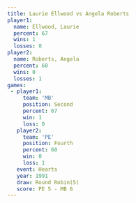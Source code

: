 ```yaml
---
title: Laurie Ellwood vs Angela Roberts
player1:               
  name: Ellwood, Laurie
  percent: 67          
  wins: 1              
  losses: 0            
player2:               
  name: Roberts, Angela
  percent: 60          
  wins: 0              
  losses: 1            
games:
 - player1:          
     team: 'MB'      
     position: Second
     percent: 67     
     win: 1          
     loss: 0         
   player2:          
     team: 'PE'      
     position: Fourth
     percent: 60     
     win: 0          
     loss: 1         
   event: Hearts       
   year: 1991          
   draw: Round Robin(5)
   score: PE 5 - MB 6  
---
```

